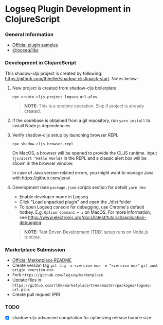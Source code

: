 # Logseq Plugin Development in ClojureScript

### General Information

- [Official plugin samples](https://github.com/logseq/logseq-plugin-samples)
- [@logseq/libs](https://logseq.github.io/plugins/)

### Development in ClojureScript

This shadow-cljs project is created by following: https://github.com/thheller/shadow-cljs#quick-start. Notes below:

1. New project is created from shadow-cljs boilerplate

   `npx create-cljs-project logseq-url-plus`
   > **NOTE:** This is a onetime operation. Skip if project is already created.

2. If the codebase is obtained from a git repository, run `yarn install` to install Node.js dependencies

3. Verify shadow-cljs setup by launching browser REPL

   `npx shadow-cljs browser-repl`

   On MacOS, a browser will be opened to provide the CLJS runtime. Input `(js/alert "Hello World)` in the REPL and a classic alert box will be shown in the browser window.

   In case of Java version related errors, you might want to manage Java with https://github.com/jenv/

4. Development (see `package.json` scripts section for detail)
   `yarn dev`
   - Enable developer mode in Logseq
   - Click "Load unpacked plugin" and open the ./dist folder
   - To open Logseq console for debugging, use Chrome's default hotkey. E.g. `Option Command + i` on MacOS. For more information, see https://www.electronjs.org/docs/latest/tutorial/application-debugging

   > **NOTE:** Test Driven Development (TDD) setup runs on Node.js runtime.

### Marketplace Submission

- [Official Marketplace README](https://github.com/logseq/marketplace/blob/master/README.md)
- Create version tag
  `git tag -a <version-no> -m "<version-no>"`
  `git push origin <version-no>`
- Fork `https://github.com/logseq/marketplace`
- Update files in `https://github.com/rlhk/marketplace/tree/master/packages/logseq-url-plus`
- Create pull request (PR)

### TODO
- [x] shadow-cljs advanced compilation for optimizing release bundle size
